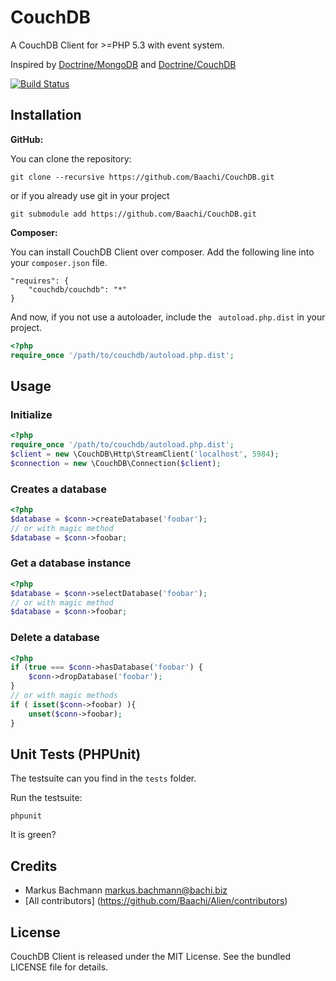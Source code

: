 # CouchDB #
A CouchDB Client for >=PHP 5.3 with event system.

Inspired by [Doctrine/MongoDB](https://github.com/Doctrine/mongodb) and [Doctrine/CouchDB](https://github.com/Doctrine/couchdb-odm)

[![Build Status](https://secure.travis-ci.org/Baachi/CouchDB.png)](http://travis-ci.org/Baachi/CouchDB)


## Installation ##

__GitHub:__

You can clone the repository:

```
git clone --recursive https://github.com/Baachi/CouchDB.git
```

or if you already use git in your project

```
git submodule add https://github.com/Baachi/CouchDB.git
```

__Composer:__

You can install CouchDB Client over composer. Add the following line into your ```composer.json``` file.

```
"requires": {
    "couchdb/couchdb": "*"
}
```

And now, if you not use a autoloader, include the ``` autoload.php.dist``` in your project.

``` php
<?php
require_once '/path/to/couchdb/autoload.php.dist';
```

## Usage ##

### Initialize ###

``` php
<?php
require_once '/path/to/couchdb/autoload.php.dist';
$client = new \CouchDB\Http\StreamClient('localhost', 5984);
$connection = new \CouchDB\Connection($client);
```

### Creates a database ###

``` php
<?php
$database = $conn->createDatabase('foobar');
// or with magic method
$database = $conn->foobar;
```

### Get a database instance ###

``` php
<?php
$database = $conn->selectDatabase('foobar');
// or with magic method
$database = $conn->foobar;
```
### Delete a database ###

```php
<?php
if (true === $conn->hasDatabase('foobar') {
    $conn->dropDatabase('foobar');
}
// or with magic methods
if ( isset($conn->foobar) ){
    unset($conn->foobar);
}
```

## Unit Tests (PHPUnit) ##
The testsuite can you find in the ```tests``` folder.

Run the testsuite:

```
phpunit
```

It is green?

## Credits ##

 * Markus Bachmann <markus.bachmann@bachi.biz>
 * [All contributors] (https://github.com/Baachi/Alien/contributors)

## License ##
CouchDB Client is released under the MIT License. See the bundled LICENSE file for details.